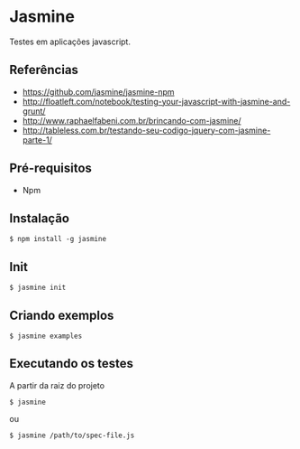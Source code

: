 # Jasmine

Testes em aplicações javascript.

## Referências

- https://github.com/jasmine/jasmine-npm
- http://floatleft.com/notebook/testing-your-javascript-with-jasmine-and-grunt/
- http://www.raphaelfabeni.com.br/brincando-com-jasmine/
- http://tableless.com.br/testando-seu-codigo-jquery-com-jasmine-parte-1/


## Pré-requisitos

- Npm

## Instalação

```
$ npm install -g jasmine
```

## Init

```
$ jasmine init
```

## Criando exemplos

```
$ jasmine examples
```

## Executando os testes

A partir da raiz do projeto

```
$ jasmine
```

ou

```
$ jasmine /path/to/spec-file.js
```
